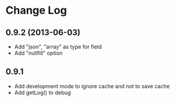 
# Change Log

## 0.9.2 (2013-06-03)

- Add "json", "array" as type for field
- Add "nullfill" option

## 0.9.1

- Add development mode to ignore cache and not to save cache
- Add getLog() to debug